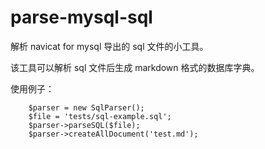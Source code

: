 # parse-mysql-sql

解析 navicat for mysql 导出的 sql 文件的小工具。

该工具可以解析 sql 文件后生成 markdown 格式的数据库字典。

使用例子：

```
    $parser = new SqlParser();
    $file = 'tests/sql-example.sql';
    $parser->parseSQL($file);
    $parser->createAllDocument('test.md');

```